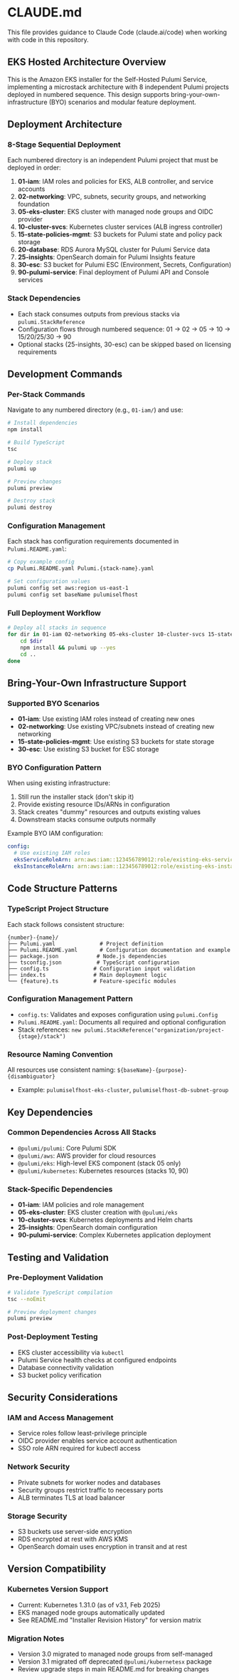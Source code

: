 # CLAUDE.md

This file provides guidance to Claude Code (claude.ai/code) when working with code in this repository.

## EKS Hosted Architecture Overview

This is the Amazon EKS installer for the Self-Hosted Pulumi Service, implementing a microstack architecture with 8 independent Pulumi projects deployed in numbered sequence. This design supports bring-your-own-infrastructure (BYO) scenarios and modular feature deployment.

## Deployment Architecture

### 8-Stage Sequential Deployment
Each numbered directory is an independent Pulumi project that must be deployed in order:

1. **01-iam**: IAM roles and policies for EKS, ALB controller, and service accounts
2. **02-networking**: VPC, subnets, security groups, and networking foundation
3. **05-eks-cluster**: EKS cluster with managed node groups and OIDC provider
4. **10-cluster-svcs**: Kubernetes cluster services (ALB ingress controller)
5. **15-state-policies-mgmt**: S3 buckets for Pulumi state and policy pack storage
6. **20-database**: RDS Aurora MySQL cluster for Pulumi Service data
7. **25-insights**: OpenSearch domain for Pulumi Insights feature
8. **30-esc**: S3 bucket for Pulumi ESC (Environment, Secrets, Configuration)
9. **90-pulumi-service**: Final deployment of Pulumi API and Console services

### Stack Dependencies
- Each stack consumes outputs from previous stacks via `pulumi.StackReference`
- Configuration flows through numbered sequence: 01 → 02 → 05 → 10 → 15/20/25/30 → 90
- Optional stacks (25-insights, 30-esc) can be skipped based on licensing requirements

## Development Commands

### Per-Stack Commands
Navigate to any numbered directory (e.g., `01-iam/`) and use:

```bash
# Install dependencies
npm install

# Build TypeScript
tsc

# Deploy stack
pulumi up

# Preview changes
pulumi preview

# Destroy stack
pulumi destroy
```

### Configuration Management
Each stack has configuration requirements documented in `Pulumi.README.yaml`:

```bash
# Copy example config
cp Pulumi.README.yaml Pulumi.{stack-name}.yaml

# Set configuration values
pulumi config set aws:region us-east-1
pulumi config set baseName pulumiselfhost
```

### Full Deployment Workflow
```bash
# Deploy all stacks in sequence
for dir in 01-iam 02-networking 05-eks-cluster 10-cluster-svcs 15-state-policies-mgmt 20-database 25-insights 30-esc 90-pulumi-service; do
    cd $dir
    npm install && pulumi up --yes
    cd ..
done
```

## Bring-Your-Own Infrastructure Support

### Supported BYO Scenarios
- **01-iam**: Use existing IAM roles instead of creating new ones
- **02-networking**: Use existing VPC/subnets instead of creating new networking
- **15-state-policies-mgmt**: Use existing S3 buckets for state storage
- **30-esc**: Use existing S3 bucket for ESC storage

### BYO Configuration Pattern
When using existing infrastructure:
1. Still run the installer stack (don't skip it)
2. Provide existing resource IDs/ARNs in configuration
3. Stack creates "dummy" resources and outputs existing values
4. Downstream stacks consume outputs normally

Example BYO IAM configuration:
```yaml
config:
  # Use existing IAM roles
  eksServiceRoleArn: arn:aws:iam::123456789012:role/existing-eks-service-role
  eksInstanceRoleArn: arn:aws:iam::123456789012:role/existing-eks-instance-role
```

## Code Structure Patterns

### TypeScript Project Structure
Each stack follows consistent structure:
```
{number}-{name}/
├── Pulumi.yaml              # Project definition
├── Pulumi.README.yaml       # Configuration documentation and example
├── package.json            # Node.js dependencies
├── tsconfig.json           # TypeScript configuration
├── config.ts              # Configuration input validation
├── index.ts               # Main deployment logic
└── {feature}.ts           # Feature-specific modules
```

### Configuration Management Pattern
- `config.ts`: Validates and exposes configuration using `pulumi.Config`
- `Pulumi.README.yaml`: Documents all required and optional configuration
- Stack references: `new pulumi.StackReference("organization/project-{stage}/stack")`

### Resource Naming Convention
All resources use consistent naming: `${baseName}-{purpose}-{disambiguator}`
- Example: `pulumiselfhost-eks-cluster`, `pulumiselfhost-db-subnet-group`

## Key Dependencies

### Common Dependencies Across All Stacks
- `@pulumi/pulumi`: Core Pulumi SDK
- `@pulumi/aws`: AWS provider for cloud resources
- `@pulumi/eks`: High-level EKS component (stack 05 only)
- `@pulumi/kubernetes`: Kubernetes resources (stacks 10, 90)

### Stack-Specific Dependencies
- **01-iam**: IAM policies and role management
- **05-eks-cluster**: EKS cluster creation with `@pulumi/eks`
- **10-cluster-svcs**: Kubernetes deployments and Helm charts
- **25-insights**: OpenSearch domain configuration
- **90-pulumi-service**: Complex Kubernetes application deployment

## Testing and Validation

### Pre-Deployment Validation
```bash
# Validate TypeScript compilation
tsc --noEmit

# Preview deployment changes
pulumi preview
```

### Post-Deployment Testing
- EKS cluster accessibility via `kubectl`
- Pulumi Service health checks at configured endpoints
- Database connectivity validation
- S3 bucket policy verification

## Security Considerations

### IAM and Access Management
- Service roles follow least-privilege principle
- OIDC provider enables service account authentication
- SSO role ARN required for kubectl access

### Network Security
- Private subnets for worker nodes and databases
- Security groups restrict traffic to necessary ports
- ALB terminates TLS at load balancer

### Storage Security  
- S3 buckets use server-side encryption
- RDS encrypted at rest with AWS KMS
- OpenSearch domain uses encryption in transit and at rest

## Version Compatibility

### Kubernetes Version Support
- Current: Kubernetes 1.31.0 (as of v3.1, Feb 2025)
- EKS managed node groups automatically updated
- See README.md "Installer Revision History" for version matrix

### Migration Notes
- Version 3.0 migrated to managed node groups from self-managed
- Version 3.1 migrated off deprecated `@pulumi/kubernetesx` package
- Review upgrade steps in main README.md for breaking changes